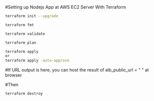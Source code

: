 #Setting up Nodejs App at AWS EC2 Server With Terraform

```bash
terraform init --upgrade
```

```bash
terraform fmt
```

```bash
terraform validate
```

```bash
terraform plan
```

```bash
terraform apply
or
terraform apply -auto-approve
```

#If URL output is here, you can host the result of alb_public_url = " " at browser

#Then
```bash
terraform destroy
```
